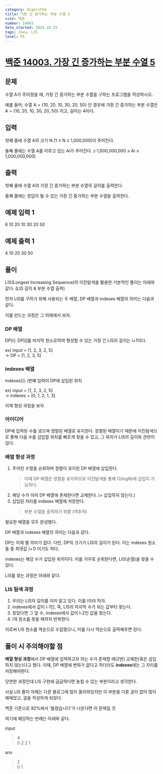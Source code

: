 ```yaml
---
category: Algorithm
title: 가장 긴 증가하는 부분 수열 5
site: 백준
number: 14003
date_started: 2024.10.25
tags: Java, LIS
level: P5
---
```

# [백준 14003. 가장 긴 증가하는 부분 수열 5](https://www.acmicpc.net/problem/14003)

## 문제

수열 A가 주어졌을 때, 가장 긴 증가하는 부분 수열을 구하는 프로그램을 작성하시오.

예를 들어, 수열 A = {10, 20, 10, 30, 20, 50} 인 경우에 가장 긴 증가하는 부분 수열은 A = {10, 20, 10, 30, 20, 50} 이고, 길이는 4이다.

## 입력
첫째 줄에 수열 A의 크기 N (1 ≤ N ≤ 1,000,000)이 주어진다.

둘째 줄에는 수열 A를 이루고 있는 Ai가 주어진다. (-1,000,000,000 ≤ Ai ≤ 1,000,000,000)

## 출력
첫째 줄에 수열 A의 가장 긴 증가하는 부분 수열의 길이를 출력한다.

둘째 줄에는 정답이 될 수 있는 가장 긴 증가하는 부분 수열을 출력한다.

## 예제 입력 1
6
10 20 10 30 20 50

## 예제 출력 1
4
10 20 30 50

## 풀이

LIS(Longest Increasing Sequence)의 이진탐색을 활용한 기본적인 풀이는 아래와 같다. (LIS 길이 & 부분 수열 출력)

먼저 LIS를 구하기 위해 사용되는 두 배열, DP 배열과 indexes 배열의 의미는 다음과 같다.

이를 만드는 과정은 그 아래에서 보자.

### DP 배열
DP[i]: DP[i]를 마지막 원소로하여 형성할 수 있는 가장 긴 LIS의 길이는 i+1이다.

ex) input = [1, 2, 3, 2, 5]  
    -> DP = [1, 2, 3, 5]

### indexes 배열
indexes[i]: i번째 입력이 DP에 삽입된 위치

ex) input = [1, 2, 3, 2, 5]  
    -> indexes = [0, 1, 2, 1, 3]

이제 형성 과정을 보자

### 아이디어
 DP에 입력된 수를 넣으며 정렬된 배열로 유지한다. 정렬된 배열이기 때문에 이진탐색으로 통해 다음 수를 삽입할 위치를 빠르게 찾을 수 있고, 그 위치가 LIS의 길이와 관련이 있다.

### 배열 형성 과정

1. 주어진 수열을 순회하며 정렬이 유지된 DP 배열에 삽입한다.
    > 이때 DP 배열은 정렬을 유지하므로 이진탐색을 통해 O(logN)에 삽입이 가능하다.
2. 해당 수가 이미 DP 배열에 존재한다면 교체한다. (= 삽입하지 않는다.)
3. 삽입된 자리를 indexes 배열에 저장한다.
    > 부분 수열을 출력하기 위함 (역추적)

필요한 배열을 모두 완성했다.

DP 배열과 indexes 배열의 의미는 다음과 같다.

DP는 이제 별 의미가 없다. 다만, DP의 크기가 LIS의 길이가 된다. 이는 indexes 원소들 중 최댓값 *(+1)* 이기도 하다.

indexes는 해당 수가 삽입된 위치이다. 이를 거꾸로 순회한다면, LIS(순열)을 찾을 수 있다.

LIS를 찾는 과정은 아래와 같다.

### LIS 탐색 과정

1. 우리는 LIS의 길이를 이미 알고 있다. 이를 l이라 하자.
2. indexes에서 값이 l-1인, 즉, LIS의 마지막 수가 되는 값부터 찾는다.
3. 찾았다면 그 앞 수, indexes에서 값이 l-2인 값을 찾는다.
4. l개 원소를 찾을 때까지 반복한다.

이로써 LIS 원소를 역순으로 수집했으니, 이를 다시 역순으로 출력해주면 된다.

## 풀이 시 주의해야할 점

**배열 형성 과정**에서 DP 배열에 입력하고자 하는 수가 존재할 때(2번) 교체한(혹은 삽입하지 않는)다고 했다. 이때, DP 배열에 변화가 없다고 하더라도 **indexes**에는 그 자리를 저장해야한다.

당연한 과정인데 LIS 구현에 급급하다면 놓칠 수 있는 부분이라고 생각한다.

사실 LIS 풀이 자체는 다른 블로그에 많이 올라와있지만 이 부분을 다룬 글이 없어 많이 헤매었고, 글을 작성하게 되었다.

백준 기준으로 82%에서 '틀렸습니다'가 나온다면 이 문제일 것

여기에 해당하는 반례는 아래와 같다.

input  
> 4  
0 2 2 1

ans  
> 2  
0 1

